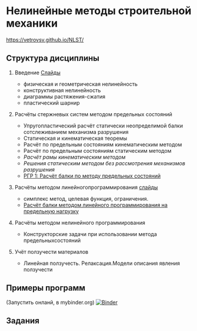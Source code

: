 # Нелинейные методы строительной механики

https://vetrovsv.github.io/NLST/


## Структура дисциплины
1. Введение [Слайды](https://github.com/VetrovSV/NLST/blob/master/NlST.%201.%20Intro.pdf?raw=true)
    * физическая и геометрическая нелинейность
    * конструктивная нелинейность
    * диаграммы растяжения-сжатия
    * пластический шарнир
    
    
1. Расчёты стержневых систем методом предельных состояний
    * Упругопластический расчёт статически неопределимой балки сотслеживанием механизма разрушения
    * Статическая и кинематическая теоремы
    * Расчёт по предельным состояниям кинематическим методом
    * Расчёт по предельным состояниям статическим методом
    * *Расчёт рамы кинематическим методом*
    * *Решения статическим методом без рассмотрения механизмов разрушения*
    * [РГР 1: Расчёт балки по методу предельных состояний](https://github.com/VetrovSV/NLST/blob/master/task1.md)
   
1. Расчёты методом линейногопрограммирования [слайды](https://vetrovsv.github.io/NLST/LinOpt.%20Simplex-method.html)
   * симплекс метод, целевая функция, ограничения.
   * [Расчёт балки методом линейного программирования на предельную нагрузку](https://vetrovsv.github.io/NLST/SimplexMethod%20for%20beam.html)
   
1. Расчёты методом нелинейного программирования
   * Конструкторские задачи при использовании метода предельныхсостояний
   
1. Учёт ползучести материалов
    * Линейная ползучесть. Релаксация.Модели описания явления ползучести


## Примеры программ
(Запустить онланй, в mybinder.org)
[![Binder](https://mybinder.org/badge_logo.svg)](https://mybinder.org/v2/gh/VetrovSV/NLST/master/)

## Задания
